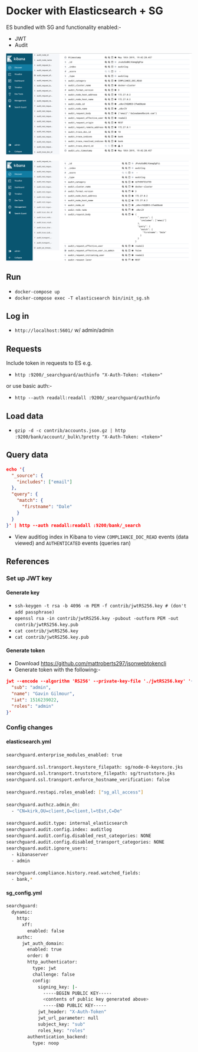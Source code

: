# Docker with Elasticsearch + SG

ES bundled with SG and functionality enabled:-

- JWT
- Audit

![1](contrib/screens/1.png)

![2](contrib/screens/2.png)

## Run

- `docker-compose up`
- `docker-compose exec -T elasticsearch bin/init_sg.sh`

## Log in

- `http://localhost:5601/` w/ admin/admin

## Requests

Include token in requests to ES e.g.

- `http :9200/_searchguard/authinfo "X-Auth-Token: <token>"`

or use basic auth:-

- `http --auth readall:readall :9200/_searchguard/authinfo`

## Load data

- `gzip -d -c contrib/accounts.json.gz | http :9200/bank/account/_bulk\?pretty "X-Auth-Token: <token>"`

## Query data

```json
echo '{
  "_source": {
    "includes": ["email"]
  },
  "query": {
    "match": {
      "firstname": "Dale"
    }
  }
}' | http --auth readall:readall :9200/bank/_search
```

- View auditlog index in Kibana to view `COMPLIANCE_DOC_READ` events (data viewed) and `AUTHENTICATED` events (queries ran)

## References

### Set up JWT key

#### Generate key

- `ssh-keygen -t rsa -b 4096 -m PEM -f contrib/jwtRS256.key # (don't add passphrase)`
- `openssl rsa -in contrib/jwtRS256.key -pubout -outform PEM -out contrib/jwtRS256.key.pub`
- `cat contrib/jwtRS256.key`
- `cat contrib/jwtRS256.key.pub`

#### Generate token

- Download https://github.com/mattroberts297/jsonwebtokencli
- Generate token with the following:-

```json
jwt --encode --algorithm 'RS256' --private-key-file './jwtRS256.key' '{
  "sub": "admin",
  "name": "Gavin Gilmour",
  "iat": 1516239022,
  "roles": "admin"
}'
```

### Config changes

#### elasticsearch.yml

```bash
searchguard.enterprise_modules_enabled: true

searchguard.ssl.transport.keystore_filepath: sg/node-0-keystore.jks
searchguard.ssl.transport.truststore_filepath: sg/truststore.jks
searchguard.ssl.transport.enforce_hostname_verification: false

searchguard.restapi.roles_enabled: ["sg_all_access"]

searchguard.authcz.admin_dn:
  - "CN=kirk,OU=client,O=client,l=tEst,C=De"

searchguard.audit.type: internal_elasticsearch
searchguard.audit.config.index: auditlog
searchguard.audit.config.disabled_rest_categories: NONE
searchguard.audit.config.disabled_transport_categories: NONE
searchguard.audit.ignore_users:
  - kibanaserver
  - admin

searchguard.compliance.history.read.watched_fields:
  - bank,*
```

#### sg_config.yml

```bash
searchguard:
  dynamic:
    http:
      xff:
        enabled: false
    authc:
      jwt_auth_domain:
        enabled: true
        order: 0
        http_authenticator:
          type: jwt
          challenge: false
          config:
            signing_key: |-
              -----BEGIN PUBLIC KEY-----
              <contents of public key generated above>
              -----END PUBLIC KEY-----
            jwt_header: "X-Auth-Token"
            jwt_url_parameter: null
            subject_key: "sub"
            roles_key: "roles"
        authentication_backend:
          type: noop
```
